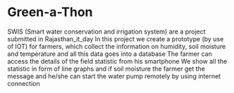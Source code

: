 # Green-a-Thon
SWIS (Smart water conservation and irrigation system) are a project submitted in Rajasthan_it_day
In this project we create a prototype (by use of IOT) for farmers, which collect the information on humidity, soil moisture and temperature and all this data goes into a database 
 The farmer can access the details of the field statistic from his smartphone 
We show all the statistic in form of line graphs and if soil moisture the farmer get the message and he/she can start the water pump remotely by using internet connection
